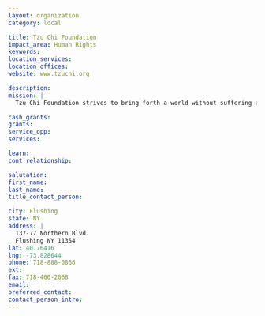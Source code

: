 ```yaml
---
layout: organization
category: local

title: Tzu Chi Foundation
impact_area: Human Rights
keywords: 
location_services: 
location_offices: 
website: www.tzuchi.org

description: 
mission: |
  Tzu Chi Foundation strives to bring forth a world without suffering and obtainign through love, compassion, selfless giving, and working towards a disaster-free world.

cash_grants: 
grants: 
service_opp: 
services: 

learn: 
cont_relationship: 

salutation: 
first_name: 
last_name: 
title_contact_person: 

city: Flushing
state: NY
address: |
  137-77 Northern Blvd.  
  Flushing NY 11354
lat: 40.76416
lng: -73.828644
phone: 718-888-0866
ext: 
fax: 718-460-2068
email: 
preferred_contact: 
contact_person_intro: 
---
```

